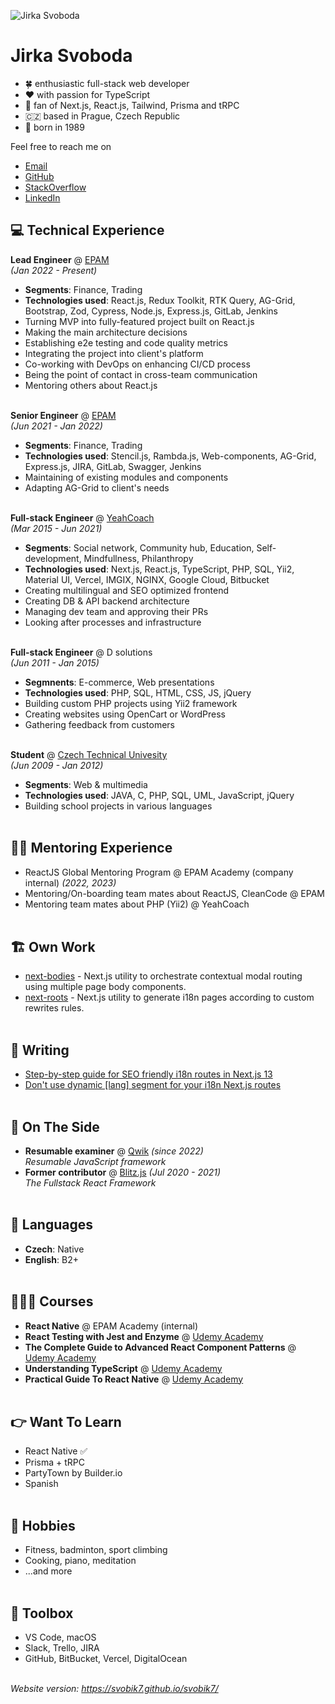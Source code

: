 ![Jirka Svoboda](https://svobik7.github.io/svobik7/jiri-svoboda-avatar.jpg)
# Jirka Svoboda

- 🍀 enthusiastic full-stack web developer
- ❤️ with passion for TypeScript 
- 🚀 fan of Next.js, React.js, Tailwind, Prisma and tRPC 
- 🇨🇿 based in Prague, Czech Republic
- 🎂 born in 1989

Feel free to reach me on 
- [Email](mailto:svobik7@gmail.com)
- [GitHub](https://github.com/svobik7/)
- [StackOverflow](https://stackoverflow.com/users/4610318/jirka-svoboda)
- [LinkedIn](https://www.linkedin.com/in/svobik7)

<div style="page-break-after: always; visibility: hidden"></div>

## 💻 Technical Experience

**Lead Engineer** @ [EPAM](https://www.epam.com/) <br>
_(Jan 2022 - Present)_
  - **Segments**: Finance, Trading
  - **Technologies used**: React.js, Redux Toolkit, RTK Query, AG-Grid, Bootstrap, Zod, Cypress, Node.js, Express.js, GitLab, Jenkins
  - Turning MVP into fully-featured project built on React.js
  - Making the main architecture decisions
  - Establishing e2e testing and code quality metrics
  - Integrating the project into client's platform
  - Co-working with DevOps on enhancing CI/CD process
  - Being the point of contact in cross-team communication
  - Mentoring others about React.js
<br><br>

**Senior Engineer** @ [EPAM](https://www.epam.com/) <br>
_(Jun 2021 - Jan 2022)_
  - **Segments**: Finance, Trading
  - **Technologies used**: Stencil.js, Rambda.js, Web-components, AG-Grid, Express.js, JIRA, GitLab, Swagger, Jenkins
  - Maintaining of existing modules and components
  - Adapting AG-Grid to client's needs
<br><br>

**Full-stack Engineer** @ [YeahCoach](https://www.yeahcoach.com/) <br>
_(Mar 2015 - Jun 2021)_
  - **Segments**: Social network, Community hub, Education, Self-development, Mindfullness, Philanthropy
  - **Technologies used**: Next.js, React.js, TypeScript, PHP, SQL, Yii2, Material UI, Vercel, IMGIX, NGINX, Google Cloud, Bitbucket
  - Creating multilingual and SEO optimized frontend
  - Creating DB & API backend architecture
  - Managing dev team and approving their PRs
  - Looking after processes and infrastructure
<br><br>

**Full-stack Engineer** @ D solutions <br>
_(Jun 2011 - Jan 2015)_
  - **Segmnents**: E-commerce, Web presentations
  - **Technologies used**: PHP, SQL, HTML, CSS, JS, jQuery
  - Building custom PHP projects using Yii2 framework
  - Creating websites using OpenCart or WordPress
  - Gathering feedback from customers
<br><br>

**Student** @ [Czech Technical Univesity](https://fel.cvut.cz/en/) <br>
_(Jun 2009 - Jan 2012)_
  - **Segments**: Web & multimedia
  - **Technologies used**: JAVA, C, PHP, SQL, UML, JavaScript, jQuery
  - Building school projects in various languages
<br><br>

<div style="page-break-after: always; visibility: hidden"></div>

## 👨‍🏫 Mentoring Experience

- ReactJS Global Mentoring Program @ EPAM Academy (company internal) _(2022, 2023)_
- Mentoring/On-boarding team mates about ReactJS, CleanCode @ EPAM
- Mentoring team mates about PHP (Yii2) @ YeahCoach
<br><br>

## 🏗️ Own Work
- [next-bodies](https://github.com/svobik7/next-bodies) - Next.js utility to orchestrate contextual modal routing using multiple page body components.
- [next-roots](https://github.com/svobik7/next-roots) - Next.js utility to generate i18n pages according to custom rewrites rules.
<br><br>

## 📒 Writing
- [Step-by-step guide for SEO friendly i18n routes in Next.js 13](https://dev.to/svobik7/step-by-step-guide-for-seo-friendly-i18n-routes-in-nextjs-13-3j0f)
- [Don't use dynamic \[lang\] segment for your i18n Next.js routes](https://dev.to/svobik7/dont-use-dynamic-lang-segment-for-your-i18n-nextjs-routes-3k05)
<br><br>

## 📌 On The Side

- **Resumable examiner** @ [Qwik](https://qwik.builder.io/) _(since 2022)_ <br>
_Resumable JavaScript framework_
- **Former contributor** @ [Blitz.js](https://github.com/blitz-js/blitz) _(Jul 2020 - 2021)_ <br>
_The Fullstack React Framework_
<br><br>

## 💬 Languages

- **Czech**: Native <br>
- **English**: B2+
<br><br>

## 👩🏼‍🎓 Courses

- **React Native** @ EPAM Academy (internal)
- **React Testing with Jest and Enzyme** @ [Udemy Academy](https://www.udemy.com/course/react-testing-with-jest-and-enzyme/)
- **The Complete Guide to Advanced React Component Patterns** @ [Udemy Academy](https://www.udemy.com/course/the-complete-guide-to-advanced-react-patterns/)
- **Understanding TypeScript** @ [Udemy Academy](https://www.udemy.com/course/understanding-typescript/)
- **Practical Guide To React Native** @ [Udemy Academy](https://www.udemy.com/course/react-native-the-practical-guide/)
<br><br>

<div style="page-break-after: always; visibility: hidden"></div>

## 👉 Want To Learn

- React Native ✅
- Prisma + tRPC
- PartyTown by Builder.io
- Spanish
<br><br>

## 🙂 Hobbies

- Fitness, badminton, sport climbing
- Cooking, piano, meditation
- ...and more
<br><br>

## 🧰 Toolbox

- VS Code, macOS
- Slack, Trello, JIRA
- GitHub, BitBucket, Vercel, DigitalOcean
<br><br>

_Website version: https://svobik7.github.io/svobik7/_

<!--
**svobik7/svobik7** is a ✨ _special_ ✨ repository because its `README.md` (this file) appears on your GitHub profile.

Here are some ideas to get you started:

- 🔭 I’m currently working on ...
- 🌱 I’m currently learning ...
- 👯 I’m looking to collaborate on ...
- 🤔 I’m looking for help with ...
- 💬 Ask me about ...
- 📫 How to reach me: ...
- 😄 Pronouns: ...
- ⚡ Fun fact: ...
-->
